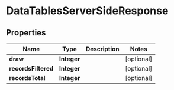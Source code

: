 
# DataTablesServerSideResponse

## Properties
Name | Type | Description | Notes
------------ | ------------- | ------------- | -------------
**draw** | **Integer** |  |  [optional]
**recordsFiltered** | **Integer** |  |  [optional]
**recordsTotal** | **Integer** |  |  [optional]



